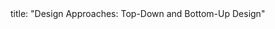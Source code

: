 <frontmatter>
title: "Design Approaches: Top-Down and Bottom-Up Design"
</frontmatter>

<include src="index-body.md" boilerplate />
